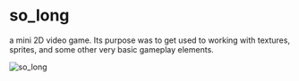 # so_long
a mini 2D video game.
Its purpose was to get used to working with textures, sprites, and some other very basic gameplay elements.


![so_long](https://user-images.githubusercontent.com/95487148/156332575-e7c72aaf-5233-465b-904b-da44ec4ea71d.gif)
